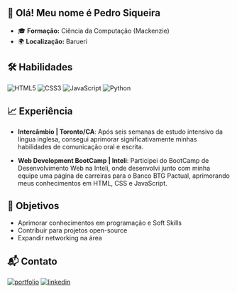 ## 👋 Olá! Meu nome é Pedro Siqueira 
- 🎓 **Formação:** Ciência da Computação (Mackenzie)
- 🌍 **Localização:** Barueri

## 🛠️ **Habilidades**
![HTML5](https://img.shields.io/badge/HTML5-E34F26?style=for-the-badge&logo=html5&logoColor=white)
![CSS3](https://img.shields.io/badge/CSS3-1572B6?style=for-the-badge&logo=css3&logoColor=white)
![JavaScript](https://img.shields.io/badge/JavaScript-F7DF1E?style=for-the-badge&logo=javascript&logoColor=black)
![Python](https://img.shields.io/badge/python-3670A0?style=for-the-badge&logo=python&logoColor=ffdd54)

## 📈 **Experiência**
- **Intercâmbio | Toronto/CA**: Após seis semanas de estudo intensivo da língua inglesa, consegui aprimorar significativamente minhas habilidades de comunicação oral e escrita.

- **Web Development BootCamp | Inteli**: Participei do BootCamp de Desenvolvimento Web na Inteli, onde desenvolvi junto com minha equipe uma página de carreiras para o Banco BTG Pactual, aprimorando meus conhecimentos em HTML, CSS e JavaScript. 

## 🎯 **Objetivos**
- Aprimorar conhecimentos em programação e Soft Skills
- Contribuir para projetos open-source
- Expandir networking na área 

## 📬 **Contato**
[![portfolio](https://img.shields.io/badge/my_portfolio-000?style=for-the-badge&logo=ko-fi&logoColor=white)](pedro-siqueira-portfolio.netlify.app) [![linkedin](https://img.shields.io/badge/linkedin-0A66C2?style=for-the-badge&logo=linkedin&logoColor=white)](www.linkedin.com/in/pedrosiqueirasouza) 
